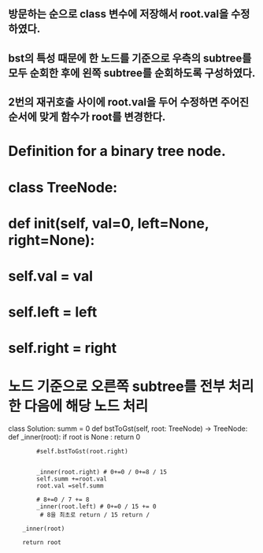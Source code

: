 ## 방문하는 순으로 class 변수에 저장해서 root.val을 수정하였다. 
## bst의 특성 때문에 한 노드를 기준으로 우측의 subtree를 모두 순회한 후에 왼쪽 subtree를 순회하도록 구성하였다.
## 2번의 재귀호출 사이에 root.val을 두어 수정하면 주어진 순서에 맞게 함수가 root를 변경한다.


# Definition for a binary tree node.
# class TreeNode:
#     def __init__(self, val=0, left=None, right=None):
#         self.val = val
#         self.left = left
#         self.right = right
# 노드 기준으로 오른쪽 subtree를 전부 처리한 다음에 해당 노드 처리
class Solution:
    summ = 0
    def bstToGst(self, root: TreeNode) -> TreeNode:
        def _inner(root):
            if root is None :
                return 0
            
            #self.bstToGst(root.right)
            
            
            _inner(root.right) # 0+=0 / 0+=8 / 15
            self.summ +=root.val
            root.val =self.summ
            
            # 8+=0 / 7 += 8
            _inner(root.left) # 0+=0 / 15 += 0
             # 8을 최초로 return / 15 return /
            
        _inner(root)
        
        return root
        
